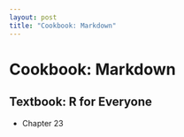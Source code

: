 ```yaml
---
layout: post
title: "Cookbook: Markdown"
---
```


# Cookbook: Markdown

## Textbook: R for Everyone

- Chapter 23
